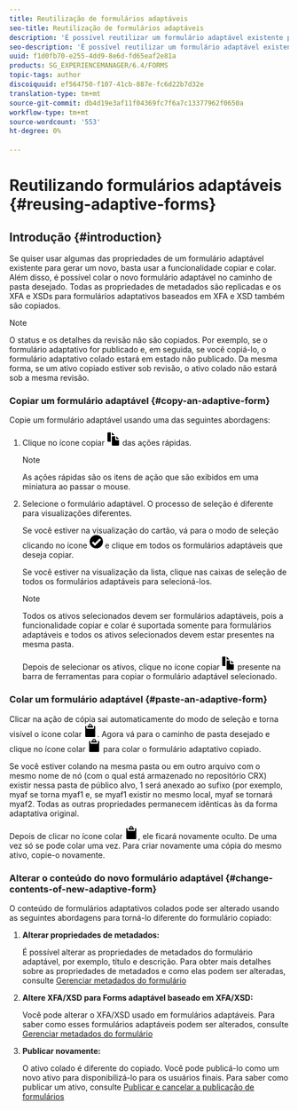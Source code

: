 ```yaml
---
title: Reutilização de formulários adaptáveis
seo-title: Reutilização de formulários adaptáveis
description: 'É possível reutilizar um formulário adaptável existente para criar novos formulários adaptáveis. '
seo-description: 'É possível reutilizar um formulário adaptável existente para criar novos formulários adaptáveis. '
uuid: f1d0fb70-e255-4dd9-8e6d-fd65eaf2e81a
products: SG_EXPERIENCEMANAGER/6.4/FORMS
topic-tags: author
discoiquuid: ef564750-f107-41cb-887e-fc6d22b7d32e
translation-type: tm+mt
source-git-commit: db4d19e3af11f04369fc7f6a7c13377962f0650a
workflow-type: tm+mt
source-wordcount: '553'
ht-degree: 0%

---
```



# Reutilizando formulários adaptáveis {#reusing-adaptive-forms}

## Introdução {#introduction}

Se quiser usar algumas das propriedades de um formulário adaptável existente para gerar um novo, basta usar a funcionalidade copiar e colar. Além disso, é possível colar o novo formulário adaptável no caminho de pasta desejado. Todas as propriedades de metadados são replicadas e os XFA e XSDs para formulários adaptativos baseados em XFA e XSD também são copiados.

>[!NOTE]
>
>O status e os detalhes da revisão não são copiados. Por exemplo, se o formulário adaptativo for publicado e, em seguida, se você copiá-lo, o formulário adaptativo colado estará em estado não publicado. Da mesma forma, se um ativo copiado estiver sob revisão, o ativo colado não estará sob a mesma revisão.

### Copiar um formulário adaptável {#copy-an-adaptive-form}

Copie um formulário adaptável usando uma das seguintes abordagens:

1. Clique no ícone copiar ![aem6forms_copy](assets/aem6forms_copy.png) das ações rápidas.

   >[!NOTE]
   >
   >As ações rápidas são os itens de ação que são exibidos em uma miniatura ao passar o mouse.

1. Selecione o formulário adaptável. O processo de seleção é diferente para visualizações diferentes.

   Se você estiver na visualização do cartão, vá para o modo de seleção clicando no ícone ![aem6forms_check-círculo](assets/aem6forms_check-circle.png) e clique em todos os formulários adaptáveis que deseja copiar.

   Se você estiver na visualização da lista, clique nas caixas de seleção de todos os formulários adaptáveis para selecioná-los.

   >[!NOTE]
   >
   >Todos os ativos selecionados devem ser formulários adaptáveis, pois a funcionalidade copiar e colar é suportada somente para formulários adaptáveis e todos os ativos selecionados devem estar presentes na mesma pasta.

   Depois de selecionar os ativos, clique no ícone copiar ![aem6forms_copy](assets/aem6forms_copy.png) presente na barra de ferramentas para copiar o formulário adaptável selecionado.

### Colar um formulário adaptável {#paste-an-adaptive-form}

Clicar na ação de cópia sai automaticamente do modo de seleção e torna visível o ícone colar ![aem6forms_paste](assets/aem6forms_paste.png). Agora vá para o caminho de pasta desejado e clique no ícone colar ![aem6forms_paste](assets/aem6forms_paste.png) para colar o formulário adaptativo copiado.

Se você estiver colando na mesma pasta ou em outro arquivo com o mesmo nome de nó (com o qual está armazenado no repositório CRX) existir nessa pasta de público alvo, 1 será anexado ao sufixo (por exemplo, myaf se torna myaf1 e, se myaf1 existir no mesmo local, myaf se tornará myaf2. Todas as outras propriedades permanecem idênticas às da forma adaptativa original.

Depois de clicar no ícone colar ![aem6forms_paste](assets/aem6forms_paste.png), ele ficará novamente oculto. De uma vez só se pode colar uma vez. Para criar novamente uma cópia do mesmo ativo, copie-o novamente.

### Alterar o conteúdo do novo formulário adaptável {#change-contents-of-new-adaptive-form}

O conteúdo de formulários adaptativos colados pode ser alterado usando as seguintes abordagens para torná-lo diferente do formulário copiado:

1. **Alterar propriedades de metadados:**

   É possível alterar as propriedades de metadados do formulário adaptável, por exemplo, título e descrição. Para obter mais detalhes sobre as propriedades de metadados e como elas podem ser alteradas, consulte [Gerenciar metadados do formulário](/help/forms/using/manage-form-metadata.md)

1. **Altere XFA/XSD para Forms adaptável baseado em XFA/XSD:**

   Você pode alterar o XFA/XSD usado em formulários adaptáveis. Para saber como esses formulários adaptáveis podem ser alterados, consulte [Gerenciar metadados do formulário](/help/forms/using/manage-form-metadata.md)

1. **Publicar novamente:**

   O ativo colado é diferente do copiado. Você pode publicá-lo como um novo ativo para disponibilizá-lo para os usuários finais. Para saber como publicar um ativo, consulte [Publicar e cancelar a publicação de formulários](/help/forms/using/publishing-unpublishing-forms.md)

